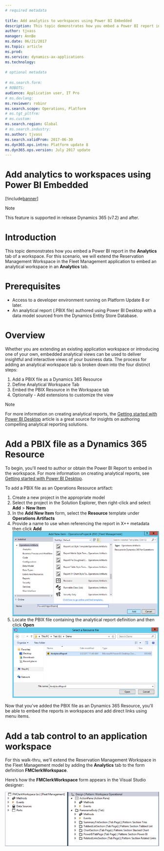 ```yaml
---
# required metadata

title: Add analytics to workspaces using Power BI Embedded
description: This topic demonstrates how you embed a Power BI report in the Analytics tab of a workspace. 
author: tjvass
manager: AnnBe
ms.date: 06/21/2017
ms.topic: article
ms.prod: 
ms.service: dynamics-ax-applications
ms.technology: 

# optional metadata

# ms.search.form:
# ROBOTS:
audience: Application user, IT Pro
# ms.devlang: 
ms.reviewer: robinr
ms.search.scope: Operations, Platform
# ms.tgt_pltfrm: 
# ms.custom:
ms.search.region: Global
# ms.search.industry:
ms.author: tjvass
ms.search.validFrom: 2017-06-30 
ms.dyn365.ops.intro: Platform update 8
ms.dyn365.ops.version: July 2017 update 
---
```





# Add analytics to workspaces using Power BI Embedded

[!include[banner](../includes/banner.md)]


> [!NOTE]
> This feature is supported in release Dynamics 365 (v7.2) and after.

# Introduction
This topic demonstrates how you embed a Power BI report in the **Analytics** tab of a workspace.  For this scenario, we will extend the Reservation Management Workspace in the Fleet Management application to embed an analytical workspace in an **Analytics** tab.

# Prerequisites
+ Access to a developer environment running on Platform Update 8 or later.
+ An analytical report (.PBIX file) authored using Power BI Desktop with a data model sourced from the Dynamics Entity Store Database.

# Overview
Whether you are extending an existing application workspace or introducing one of your own, embedded analytical views can be used to deliver insightful and interactive views of your business data.  The process for adding an analytical workspace tab is broken down into the four distinct steps:

1. Add a PBIX file as a Dynamics 365 Resource
2. Define Analytical Workspace Tab
3. Embed the PBIX Resource in the Workspace tab
4. Optionally - Add extensions to customize the view

> [!NOTE]
> For more information on creating analytical reports, the [Getting started with Power BI Desktop](https://powerbi.microsoft.com/documentation/powerbi-desktop-getting-started/) article is a great source for insights on authoring compelling analytical reporting solutions.

# Add a PBIX file as a Dynamics 365 Resource
To begin, you'll need to author or obtain the Power BI Report to embed in the workspace.  For more information on creating analytical reports, see [Getting started with Power BI Desktop](https://powerbi.microsoft.com/documentation/powerbi-desktop-getting-started/).
 
To add a PBIX file as an Operations Resource artifact:
1.	Create a new project in the appropriate model
2.	Select the project in the Solution Explorer, then right-click and select **Add** > **New Item** 
3.	In the **Add New Item** form, select the **Resource** template under **Operations Artifacts**
4.	Provide a name to use when referencing the report in X++ metadata then click **Add**
    ![Add new item dialog](media/analytical-workspace-add.png)
5.	Locate the PBIX file containing the analytical report definition and then click **Open**
    ![Select a resource dialog](media/analytical-workspace-select-resource.png)
  
Now that you've added the PBIX file as an Dynamics 365 Resource, you'll be able to embed the reports in workspaces and add direct links using menu items.

# Add a tab control to an application workspace
For this walk-thru, we'll extend the Reservation Management Workspace in the Fleet Management model by adding the **Analytics** tab to the form definition **FMClerkWorkspace**.
 
Here’s how the **FMClerkWorkspace** form appears in the Visual Studio designer:

![FMClerkWorkspace before changes](media/analytical-workspace-definition-before.png)






